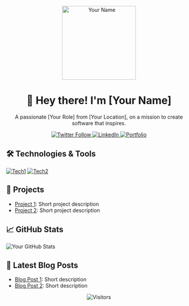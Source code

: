 <p align="center">
  <img src="https://your-cool-image-url" alt="Your Name" width="200"/>
</p>

<h1 align="center">🚀 Hey there! I'm [Your Name]</h1>

<p align="center">
  A passionate [Your Role] from [Your Location], on a mission to create software that inspires.
</p>

<p align="center">
  <a href="https://twitter.com/your-twitter-handle">
    <img alt="Twitter Follow" src="https://img.shields.io/twitter/follow/your-twitter-handle?style=social">
  </a>
  <a href="https://linkedin.com/in/your-linkedin-profile">
    <img alt="LinkedIn" src="https://img.shields.io/badge/LinkedIn-Connect-blue">
  </a>
  <a href="https://your-portfolio-website.com">
    <img alt="Portfolio" src="https://img.shields.io/badge/Portfolio-Visit-orange">
  </a>
</p>

## 🛠️ Technologies & Tools

[![Tech1](https://img.shields.io/badge/-Tech1-333333?style=flat&logo=tech1&logoColor=white)](https://tech1-website.com)
[![Tech2](https://img.shields.io/badge/-Tech2-333333?style=flat&logo=tech2&logoColor=white)](https://tech2-website.com)

## 🚀 Projects

- [Project 1](https://github.com/your/project1): Short project description
- [Project 2](https://github.com/your/project2): Short project description

## 📈 GitHub Stats

![Your GitHub Stats](https://github-readme-stats.vercel.app/api?username=your-username&show_icons=true&hide_title=true&hide_border=true&count_private=true&hide=prs&theme=radical)

## 📝 Latest Blog Posts

- [Blog Post 1](https://your-blog.com/post1): Short description
- [Blog Post 2](https://your-blog.com/post2): Short description

<p align="center">
  <img src="https://visitor-badge.glitch.me/badge?page_id=your-username.your-username" alt="Visitors">
</p>

